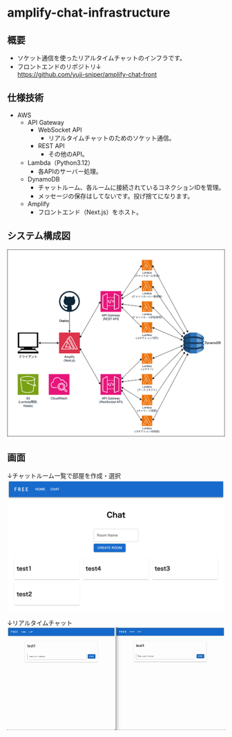 # amplify-chat-infrastructure

## 概要
- ソケット通信を使ったリアルタイムチャットのインフラです。
- フロントエンドのリポジトリ↓<br>
https://github.com/yuji-sniper/amplify-chat-front

## 仕様技術
- AWS
    - API Gateway
        - WebSocket API
            - リアルタイムチャットのためのソケット通信。
        - REST API
            - その他のAPI。
    - Lambda（Python3.12）
        - 各APIのサーバー処理。
    - DynamoDB
        - チャットルーム、各ルームに接続されているコネクションIDを管理。
        - メッセージの保存はしてないです。投げ捨てになります。
    - Amplify
        - フロントエンド（Next.js）をホスト。

## システム構成図
![システム構成図](./images/readme/system.png "システム構成図")

## 画面
↓チャットルーム一覧で部屋を作成・選択
![チャットルーム一覧](./images/readme/rooms.png "チャットルーム一覧")

↓リアルタイムチャット
![チャット](./images/readme/chat-message.gif "チャット")

